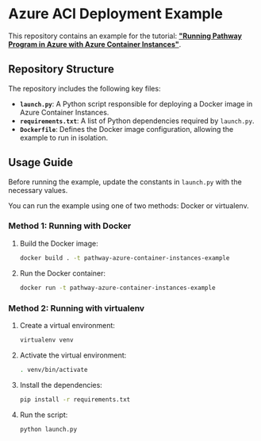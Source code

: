 # Azure ACI Deployment Example

This repository contains an example for the tutorial: [**"Running Pathway Program in Azure with Azure Container Instances"**](https://pathway.com/developers/user-guide/deployment/azure-aci-deploy).

## Repository Structure

The repository includes the following key files:
- **`launch.py`**: A Python script responsible for deploying a Docker image in Azure Container Instances.
- **`requirements.txt`**: A list of Python dependencies required by `launch.py`.
- **`Dockerfile`**: Defines the Docker image configuration, allowing the example to run in isolation.

## Usage Guide

Before running the example, update the constants in `launch.py` with the necessary values.

You can run the example using one of two methods: Docker or virtualenv.

### Method 1: Running with Docker

1. Build the Docker image:
   ```bash
   docker build . -t pathway-azure-container-instances-example
   ```
2. Run the Docker container:
   ```bash
   docker run -t pathway-azure-container-instances-example
   ```

### Method 2: Running with virtualenv

1. Create a virtual environment:
   ```bash
   virtualenv venv
   ```
2. Activate the virtual environment:
   ```bash
   . venv/bin/activate
   ```
3. Install the dependencies:
   ```bash
   pip install -r requirements.txt
   ```
4. Run the script:
   ```bash
   python launch.py
   ```
